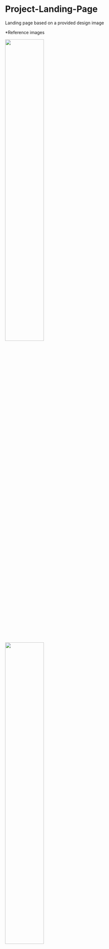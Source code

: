# Project-Landing-Page
Landing page based on a provided design image



*Reference images

<img src="https://github.com/Tyler-Slone/Project-Landing-Page/assets/136870864/775b121b-d20e-4546-a191-247097a88532" width="50%" height="50%"> 
<img src="https://github.com/Tyler-Slone/Project-Landing-Page/assets/136870864/e2eb684a-6700-4206-b285-b9ba2bede57a" width="50%" heigh="50%">
